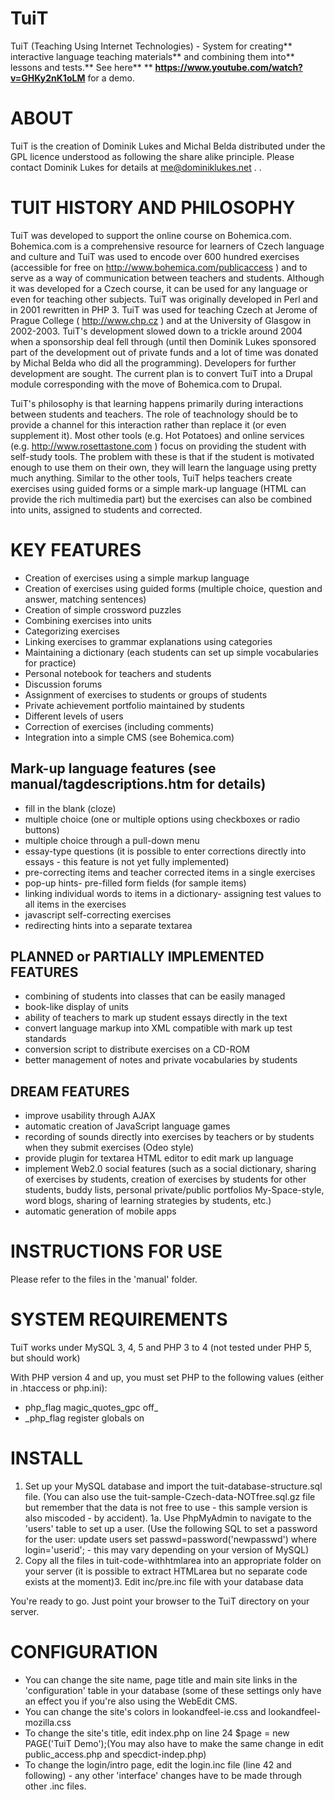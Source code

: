 # TuiT
TuiT (Teaching Using Internet Technologies) - System for creating** interactive language teaching materials** and combining them into** lessons and tests.**
See here** **
**https://www.youtube.com/watch?v=GHKy2nK1oLM**
 for a demo.


# ABOUT
TuiT is the creation of Dominik Lukes and Michal Belda distributed under the GPL licence understood as following the share alike principle. Please contact Dominik Lukes for details at 
me@dominiklukes.net
. 
.

# TUIT HISTORY AND PHILOSOPHY
TuiT was developed to support the online course on Bohemica.com. Bohemica.com is a comprehensive resource for learners of Czech language and culture and TuiT was used to encode over 600 hundred exercises (accessible for free on 
http://www.bohemica.com/publicaccess
 ) and to serve as a way of communication between teachers and students. Although it was developed for a Czech course, it can be used for any language or even for teaching other subjects. TuiT was originally developed in Perl and in 2001 rewritten in PHP 3. TuiT was used for teaching Czech at Jerome of Prague College ( 
http://www.chp.cz
 ) and at the University of Glasgow in 2002-2003. TuiT's development slowed down to a trickle around 2004 when a sponsorship deal fell through (until then Dominik Lukes sponsored part of the development out of private funds and a lot of time was donated by Michal Belda who did all the programming). Developers for further development are sought. The current plan is to convert TuiT into a Drupal module corresponding with the move of Bohemica.com to Drupal.

TuiT's philosophy is that learning happens primarily during interactions between students and teachers. The role of teachnology should be to provide a channel for this interaction rather than replace it (or even supplement it). Most other tools (e.g. Hot Potatoes) and online services (e.g. 
http://www.rosettastone.com
 ) focus on providing the student with self-study tools. The problem with these is that if the student is motivated enough to use them on their own, they will learn the language using pretty much anything. Similar to the other tools, TuiT helps teachers create exercises using guided forms or a simple mark-up language (HTML can provide the rich multimedia part) but the exercises can also be combined into units, assigned to students and corrected.

# KEY FEATURES
+ Creation of exercises using a simple markup language
+ Creation of exercises using guided forms (multiple choice, question and answer, matching sentences)
+ Creation of simple crossword puzzles
+ Combining exercises into units
+ Categorizing exercises
+ Linking exercises to grammar explanations using categories
+ Maintaining a dictionary (each students can set up simple vocabularies for practice)
+ Personal notebook for teachers and students
+ Discussion forums
+ Assignment of exercises to students or groups of students
+ Private achievement portfolio maintained by students
+ Different levels of users
+ Correction of exercises (including comments)
+ Integration into a simple CMS (see Bohemica.com)

## Mark-up language features (see manual/tagdescriptions.htm for details)
+ fill in the blank (cloze)
+ multiple choice (one or multiple options using checkboxes or radio buttons)
+ multiple choice through a pull-down menu
+ essay-type questions (it is possible to enter corrections directly into essays - this feature is not yet fully implemented)
+ pre-correcting items and teacher corrected items in a single exercises
+ pop-up hints- pre-filled form fields (for sample items)
+ linking individual words to items in a dictionary- assigning test values to all items in the exercises
+ javascript self-correcting exercises
+ redirecting hints into a separate textarea

## PLANNED or PARTIALLY IMPLEMENTED FEATURES
+ combining of students into classes that can be easily managed
+ book-like display of units
+ ability of teachers to mark up student essays directly in the text
+ convert language markup into XML compatible with mark up test standards
+ conversion script to distribute exercises on a CD-ROM
+ better management of notes and private vocabularies by students

## DREAM FEATURES
+ improve usability through AJAX
+ automatic creation of JavaScript language games
+ recording of sounds directly into exercises by teachers or by students when they submit exercises (Odeo style)
+ provide plugin for textarea HTML editor to edit mark up language
+ implement Web2.0 social features (such as a social dictionary, sharing of exercises by students, creation of exercises by students for other students, buddy lists, personal private/public portfolios My-Space-style, word blogs, sharing of learning strategies by students, etc.)
+ automatic generation of mobile apps

# INSTRUCTIONS FOR USE
Please refer to the files in the 'manual' folder.

# SYSTEM REQUIREMENTS
TuiT works under MySQL 3, 4, 5 and PHP 3 to 4 (not tested under PHP 5, but should work)

With PHP version 4 and up, you must set PHP to the following values (either in .htaccess or php.ini):
+ php_flag magic_quotes_gpc off_
+ _php_flag register globals on

# INSTALL
1. Set up your MySQL database and import the tuit-database-structure.sql file. (You can also use the tuit-sample-Czech-data-NOTfree.sql.gz file but remember that the data is not free to use - this sample version is also miscoded - by accident).
1a. Use PhpMyAdmin to navigate to the 'users' table to set up a user. (Use the following SQL to set a password for the user: update users set passwd=password('newpasswd') where login='userid'; - this may vary depending on your version of MySQL)
2. Copy all the files in tuit-code-withhtmlarea into an appropriate folder on your server (it is possible to extract HTMLarea but no separate code exists at the moment)3. Edit inc/pre.inc file with your database data

You're ready to go. Just point your browser to the TuiT directory on your server.

# CONFIGURATION
+ You can change the site name, page title and main site links in the 'configuration' table in your database (some of these settings only have an effect you if you're also using the WebEdit CMS.
+ You can change the site's colors in lookandfeel-ie.css and lookandfeel-mozilla.css
+ To change the site's title, edit index.php on line 24 $page = new PAGE('TuiT Demo');(You may also have to make the same change in edit public_access.php and specdict-indep.php)
+ To change the login/intro page, edit the login.inc file (line 42 and following) - any other 'interface' changes have to be made through other .inc files.
